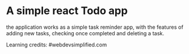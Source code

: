 # A simple react Todo app

the application works as a simple task reminder app, with the features of adding new tasks, checking once completed and deleting a task.

Learning credits: #webdevsimplified.com
